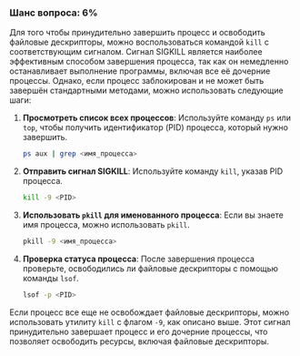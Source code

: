 ### Шанс вопроса: 6%

Для того чтобы принудительно завершить процесс и освободить файловые дескрипторы, можно воспользоваться командой `kill` с соответствующим сигналом. Сигнал SIGKILL является наиболее эффективным способом завершения процесса, так как он немедленно останавливает выполнение программы, включая все её дочерние процессы. Однако, если процесс заблокирован и не может быть завершён стандартными методами, можно использовать следующие шаги:

1. **Просмотреть список всех процессов**: Используйте команду `ps` или `top`, чтобы получить идентификатор (PID) процесса, который нужно завершить.
   ```bash
   ps aux | grep <имя_процесса>
   ```

2. **Отправить сигнал SIGKILL**: Используйте команду `kill`, указав PID процесса.
   ```bash
   kill -9 <PID>
   ```

3. **Использовать `pkill` для именованного процесса**: Если вы знаете имя процесса, можно использовать `pkill`.
   ```bash
   pkill -9 <имя_процесса>
   ```

4. **Проверка статуса процесса**: После завершения процесса проверьте, освободились ли файловые дескрипторы с помощью команды `lsof`.
   ```bash
   lsof -p <PID>
   ```

Если процесс все еще не освобождает файловые дескрипторы, можно использовать утилиту `kill` с флагом `-9`, как описано выше. Этот сигнал принудительно завершает процесс и его дочерние процессы, что позволяет освободить ресурсы, включая файловые дескрипторы.
